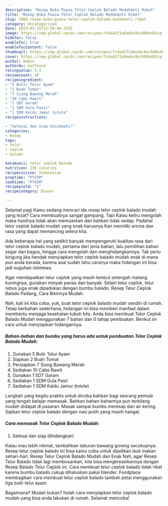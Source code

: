 ```yaml
---
description: "Resep Buka Puasa Telor Ceplok Balado MudahAnti Ribet"
title: "Resep Buka Puasa Telor Ceplok Balado MudahAnti Ribet"
slug: 1968-resep-buka-puasa-telor-ceplok-balado-mudahanti-ribet
category: Uncategorized
date: 2023-01-15T21:58:04.259Z
image: https://img-global.cpcdn.com/recipes/fcda42f1a6eebc8e/680x482cq70/telor-ceplok-balado-mudah-foto-resep-utama.jpg
hideToc: false
enableToc: true
enableTocContent: false
thumbnail: https://img-global.cpcdn.com/recipes/fcda42f1a6eebc8e/680x482cq70/telor-ceplok-balado-mudah-foto-resep-utama.jpg
cover: https://img-global.cpcdn.com/recipes/fcda42f1a6eebc8e/680x482cq70/telor-ceplok-balado-mudah-foto-resep-utama.jpg
author: Admin
authorAv: notfound
ratingvalue: 3.3
reviewcount: 18
recipeingredient:
- "5 Butir Telur Ayam"
- "2 Buah Tomat"
- "7 Siung Bawang Merah"
- "10 Cabe Rawit"
- "1 SDT Garam"
- "1 SDM Gula Pasir"
- "1 SDM Kaldu Jamur totole"
recipeinstructions:

- "Selesai dan siap dinikmati!"
categories:
- Resep
tags:
- telor
- ceplok
- balado

katakunci: telor ceplok balado 
nutrition: 236 calories
recipecuisine: Indonesian
preptime: "PT25M"
cooktime: "PT42M"
recipeyield: "2"
recipecategory: Dinner

---
```



Selamat pagi Kamu sedang mencari ide resep telor ceplok balado mudah yang lezat? Cara membuatnya sangat gampang. Tapi Kalau keliru mengolah maka hasilnya tidak akan memuaskan dan bahkan tidak sedap. Padahal telor ceplok balado mudah yang enak harusnya Kan memiliki aroma dan rasa yang dapat memancing selera kita.


Ada beberapa hal yang sedikit banyak mempengaruhi kualitas rasa dari telor ceplok balado mudah, pertama dari jenis bahan, lalu pemilihan bahan segar dan bagus, hingga cara mengolah dan menghidangkannya. Tak perlu bingung jika hendak menyiapkan telor ceplok balado mudah enak di mana pun anda berada, karena asal sudah tahu caranya maka hidangan ini bisa jadi suguhan istimewa.

Agar mendapatkan telur ceplok yang masih lembut setengah matang kuningnya, gunakan minyak panas dan banyak. Selain telur ceplok, telur rebus juga enak dipadukan dengan bumbu balado. Resep Telur Ceplok Balado Padang, Cara Bikinnya Mudah.


Nah, kali ini kita coba, yuk, buat telor ceplok balado mudah sendiri di rumah. Tetap berbahan sederhana, hidangan ini bisa memberi manfaat dalam membantu menjaga kesehatan tubuh kita. Anda bisa membuat Telor Ceplok Balado Mudah menggunakan 7 bahan dan 0 tahap pembuatan. Berikut ini cara untuk menyiapkan hidangannya.

<!--inarticleads1-->

##### Bahan-bahan dan bumbu yang harus ada untuk pembuatan Telor Ceplok Balado Mudah:

1. Gunakan 5 Butir Telur Ayam
1. Siapkan 2 Buah Tomat
1. Persiapkan 7 Siung Bawang Merah
1. Sediakan 10 Cabe Rawit
1. Gunakan 1 SDT Garam
1. Sediakan 1 SDM Gula Pasir
1. Sediakan 1 SDM Kaldu Jamur (totole)


Langkah yang begitu praktis untuk dicoba bahkan bagi seorang pemula yang tengah belajar memasak. Bahkan bahan-bahannya pun terbilang mudah didapat di pasaran. Masak sampai bumbu meresap dan air kering. Sajikan telur ceplok balado dengan nasi putih yang masih hangat. 

<!--inarticleads2-->

##### Cara memasak Telor Ceplok Balado Mudah:


1. Selesai dan siap dihidangkan!

Kalau mau lebih nikmat, tambahkan taburan bawang goreng secukupnya. Resep telur ceplok balado ini bisa kamu coba untuk dijadikan lauk makan sehari-hari. Resep Telur Ceplok Balado Mudah dan Enak Nah, agar Resep Telur Balado tidak lagi membosankan, kita bisa mengkreasikannya dengan Resep Balado Telur Ceplok ini. Cara membuat telur ceplok balado tidak ribet karena bumbu balado cukup dihaluskan pakai blender. Foodplace membagikan cara membuat telur ceplok balado tambah petai menggunakan tiga butir telur ayam. 

Bagaimana? Mudah bukan? Itulah cara menyiapkan telor ceplok balado mudah yang bisa anda lakukan di rumah. Selamat mencoba!
